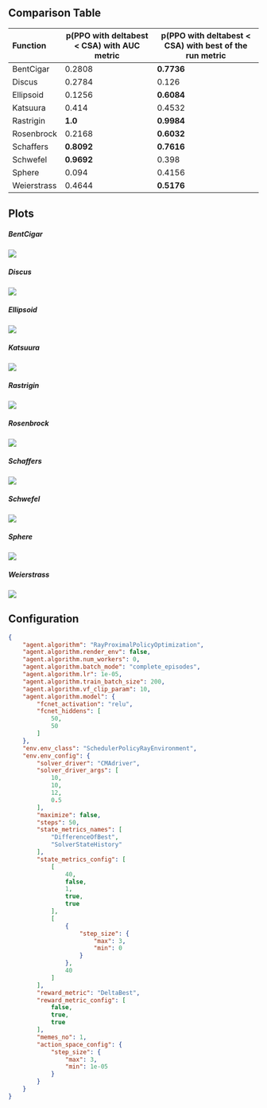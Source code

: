 ## Comparison Table
| Function    | p(PPO with deltabest < CSA) with AUC metric | p(PPO with deltabest < CSA) with best of the run metric |
| :---------- | ------------------------------ | ------------------------------- |
| BentCigar | 0.2808 | **0.7736** |
| Discus | 0.2784 | 0.126 |
| Ellipsoid | 0.1256 | **0.6084** |
| Katsuura | 0.414 | 0.4532 |
| Rastrigin | **1.0** | **0.9984** |
| Rosenbrock | 0.2168 | **0.6032** |
| Schaffers | **0.8092** | **0.7616** |
| Schwefel | **0.9692** | 0.398 |
| Sphere | 0.094 | 0.4156 |
| Weierstrass | 0.4644 | **0.5176** |

## Plots

##### BentCigar

![](BentCigar/PPO_with_deltabest_vs_CSA:_BentCigar_comparison.png)

##### Discus

![](Discus/PPO_with_deltabest_vs_CSA:_Discus_comparison.png)

##### Ellipsoid

![](Ellipsoid/PPO_with_deltabest_vs_CSA:_Ellipsoid_comparison.png)

##### Katsuura

![](Katsuura/PPO_with_deltabest_vs_CSA:_Katsuura_comparison.png)

##### Rastrigin

![](Rastrigin/PPO_with_deltabest_vs_CSA:_Rastrigin_comparison.png)

##### Rosenbrock

![](Rosenbrock/PPO_with_deltabest_vs_CSA:_Rosenbrock_comparison.png)

##### Schaffers

![](Schaffers/PPO_with_deltabest_vs_CSA:_Schaffers_comparison.png)

##### Schwefel

![](Schwefel/PPO_with_deltabest_vs_CSA:_Schwefel_comparison.png)

##### Sphere

![](Sphere/PPO_with_deltabest_vs_CSA:_Sphere_comparison.png)

##### Weierstrass

![](Weierstrass/PPO_with_deltabest_vs_CSA:_Weierstrass_comparison.png)


## Configuration

```json
{
    "agent.algorithm": "RayProximalPolicyOptimization",
    "agent.algorithm.render_env": false,
    "agent.algorithm.num_workers": 0,
    "agent.algorithm.batch_mode": "complete_episodes",
    "agent.algorithm.lr": 1e-05,
    "agent.algorithm.train_batch_size": 200,
    "agent.algorithm.vf_clip_param": 10,
    "agent.algorithm.model": {
        "fcnet_activation": "relu",
        "fcnet_hiddens": [
            50,
            50
        ]
    },
    "env.env_class": "SchedulerPolicyRayEnvironment",
    "env.env_config": {
        "solver_driver": "CMAdriver",
        "solver_driver_args": [
            10,
            10,
            12,
            0.5
        ],
        "maximize": false,
        "steps": 50,
        "state_metrics_names": [
            "DifferenceOfBest",
            "SolverStateHistory"
        ],
        "state_metrics_config": [
            [
                40,
                false,
                1,
                true,
                true
            ],
            [
                {
                    "step_size": {
                        "max": 3,
                        "min": 0
                    }
                },
                40
            ]
        ],
        "reward_metric": "DeltaBest",
        "reward_metric_config": [
            false,
            true,
            true
        ],
        "memes_no": 1,
        "action_space_config": {
            "step_size": {
                "max": 3,
                "min": 1e-05
            }
        }
    }
}
```
